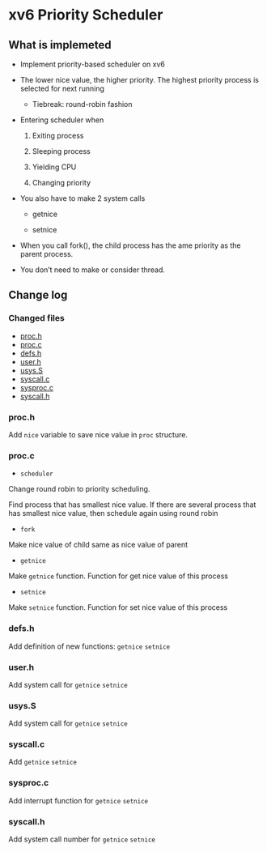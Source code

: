 # xv6 Priority Scheduler


## What is implemeted

- Implement priority-based scheduler on xv6

- The lower nice value, the higher priority. The highest priority process is selected for next running

    - Tiebreak: round-robin fashion
    
- Entering scheduler when

  1. Exiting process
  
  2. Sleeping process
  
  3. Yielding CPU
  
  4. Changing priority
  
- You also have to make 2 system calls

  - getnice
  
  - setnice

- When you call fork(), the child process has the ame priority as the parent process.

- You don’t need to make or consider thread.


## Change log
### Changed files
- [proc.h](#proch)
- [proc.c](#procc)
- [defs.h](#defsh)
- [user.h](#userh)
- [usys.S](#usyss)
- [syscall.c](#syscallc)
- [sysproc.c](#sysprocc)
- [syscall.h](#syscallh)

### proc.h

Add `nice` variable to save nice value in `proc` structure.


### proc.c

- `scheduler`

Change round robin to priority scheduling.

Find process that has smallest nice value. If there are several process that has smallest nice value, then schedule again using round robin

- `fork`

Make nice value of child same as nice value of parent

- `getnice`

Make `getnice` function. Function for get nice value of this process

- `setnice`

Make `setnice` function. Function for set nice value of this process


### defs.h

Add definition of new functions: `getnice` `setnice`

### user.h

Add system call for `getnice` `setnice`


### usys.S

Add system call for `getnice` `setnice`


### syscall.c

Add `getnice` `setnice`


### sysproc.c

Add interrupt function for `getnice` `setnice`


### syscall.h

Add system call number for `getnice` `setnice`
